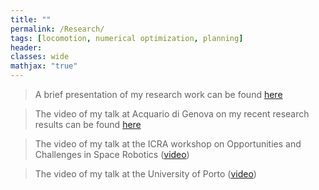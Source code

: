 ```yaml
---
title: ""
permalink: /Research/
tags: [locomotion, numerical optimization, planning]
header:
classes: wide
mathjax: "true"
---
```


>   A brief presentation of my research work can be found  [here](https://github.com/mfocchi/mfocchi.github.io/blob/master/_data/ResearchPresentation.pdf)   

>   The video of my talk at Acquario di Genova on my recent research results can be found  [here](https://youtu.be/UBjLsTrt-54)

>   The video of my talk at the ICRA workshop on Opportunities and Challenges in Space Robotics ([video](https://youtu.be/LYoq4_mGvCQ))

>   The video of my talk at the University of Porto  ([video](https://youtu.be/70j4qgd30GI))
